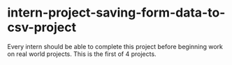 # intern-project-saving-form-data-to-csv-project
Every intern should be able to complete this project before beginning work on real world projects. This is the first of 4 projects.
